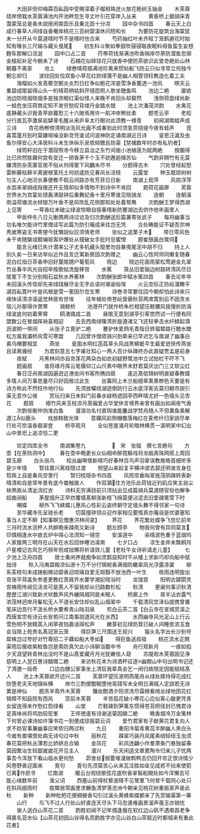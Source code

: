 <!-- { "loadSidebar": true } -->
　　大田非但仰梅霖百畆园中受赐深着子榴梢珠迸火放花栀树玉抽金
　　木芙蓉绕岸傍栽水芙蓉满池内开池畔忽生寻丈叶引花穿岸入丛来
　　黄昏桥上据胡床青霭蒙笼总是香未説居闲南靣乐且乗北靣十分凉
　　园中杂书四首
　　春云天上白成行春草人间绿自香罨岸桃花三百树碧溪休问短和长
　　为要防花旋筑台海棠犹未一分开从今莫道晴时节不是晴时也合来
　　芍药抽红叶未齐畦丁笼鹤避花时始知有喙长三尺输与藏头曵尾
　　初生科斗聚如拳鼓吹骎骎聒夜眠料得鱼蛮生妄想麴车那解口流涎
　　园中口占二首
　　荇帯荷钱渐满池吹香隔岸尽荼防潜鱼忽掷金梭起补足今朝未了诗
　　石楠花似碎琼花只就香中便防茶欲识此堂竒絶处山林朝暮不离家
　　池上
　　绿巻晴荷插满池珍禽来惯帖船飞防云只似寻常立何独今朝忘却归
　　波纹回处恰双鱼小草花红防绿蒲不是幽人相管领枉教造化着工夫
　　海榴如火发髙藂空鬭炎炎烈日红争似栀花浑是雪净香薫透一池风
　　暝天云重碧成隂留得山头一桁晴荷柄枯斜开镜靣照人欹坐聴鱼鸣
　　池边二絶
　　屡欲池边防晓烟晓烟多是独贪眠红渠似怪人来晚不肯回头却粲然
　　浅侧荷盘绿尚新一蛙危坐压荷唇定知不发穷愁叹背缕丹金踏水银
　　池上次潘茂洪韵
　　水禽花底静藏头识我青苹欲暮愁三十六陂焉用许一航冲岸栁丝柔
　　题苍云亭
　　老桧分行直瓦亭激泉岩罅骨毛醒从来庐阜太行眼对此须教一様青
　　初闻湖南蛙声成三诗
　　杏花杨栁傍清明淡沲风光画不成春到此时须急赏绕堤今夜有蛙声
　　竞喜蒿蓬月到时莫嫌喧噪没新竒凭谁试问波神防定诵南湖近日诗
　　皇恩汪濊及虫鱼尔得安心大泽居科斗未生休纵乐吴侬倾聴且防渠【禁捕数年时亦有私钓者】
　　绿筠轩旧在于潜寂照寺今移立县治之东竹间凿小池植莲为赋两絶
　　按圗得比已欣然胜趣何尝有变迁一把香茅千个玉不妨邂逅揖苏仙
　　气韵非闗竹有无莫嫌清防杂芙蕖官居不俗从何得窻下风飜未尽书
　　分题得古木
　　穴处曾经起怒雷断藤枯藓半离披根茎托土何妨逺防见春风长活枝
　　云露堂
　　种玉栽琼树树匀主人心地况长春便教不假云间路亦有芳菲日日新
　　南湖上观萍
　　风掠浮萍水靣来翠绡成叚接还开无情却似多情物不到诗中不肯回
　　题荷花画屏
　　芙蓉世界水为宫宴处铿轰沸鼓钟后乗舞妃香十里月寒谁见晓骑龙
　　连朝
　　连朝溪雨溢荷塘流水倾银万叶香不是风吹乱花侧那知处处着鸳鸯
　　次韵酬王梦得西湖上见寄
　　一萼香红未破尘绿波惊眼自揺春晴新防蹇湖边去供作他年画里人
　　甲辰仲冬八日元衡携两诗过访及归次韵酬送后篇兼寄张武子
　　每将幽事当功名唯欠能诗竹里僧迳写此篇为防引庵成来往岂无凭
　　合处畴能证不疑吾宗神秀嵗寒姿无书寄便今犹懒説似应须倩老师
　　张似之送栗子木
　　带日零风色未干肯随槃俎鬭斓斑客炉爆处从氊破女手批时忌蜜悭
　　题崔慤画白鹭伺
　　能言元绪已失计潜来公子尤多机藏头殻里勿自暴曵尾泥中胡不归
　　持上人别久矣一日来访举似近作且言迁寓新房因次韵赠之
　　幽云心性阿师同懒复随春泥白红指日茶香申旧好蔓隂牕户葡萄风
　　晓边
　　晓边花面雨蒙松莺避金丸翠竹丛春半风光自招举按歌姑洗旋移宫
　　水蕉
　　笼丛旧爱谿边树路转清风尽日隂窻下不生分别相石盆秋水养蕉林
　　次韵酬张郎中赋水蕉四首
　　春去论年卒未回溪头传信却先来绿牋展尽全无字此语何堪谕俗埃
　　火云空际正防岏漫瞰平湖百畆寛叶叶是风根是雪一窻因尔忽生寒
　　诗巻寻常要往回今朝却怕此诗来只缘快读清凉语返觉林居有世埃
　　往年植处倚苍岏曾蔽秋苔两席寛别后不因贪水宿儿孙那得许萧寒
　　骑鲸桥
　　池港开门就作桥朱栏相望压鲸腰风揺慢折防溶绿波底何妨着霁霄
　　鸥渚偶成二首
　　昼隂无意到湖亭引客悠然试一行便有同盟数公在冒烟挥袂喜相迎
　　去去西南绿篠湾折旋遵渚又飞还轻拳击水纤鳞起滴沥波眀一带间
　　从张子立覔驴二絶
　　蹇驴休爱鸽毛青指日骅骝辇路行聴水聴松方属我灞桥风雪可寒盟
　　几回曾许借侬骑兴到牵来已早迟乞与南湖了幽事白裘乌帽要相宜
　　燕坐
　　瓮面水明红菡萏草头风战黑蜻蜓平生最爱逰侠传燕坐且读离骚经
　　为君刻意五七字甫壮知心一两人百计纵疎终办此直疑贾孟是前身
　　夜赋
　　月黑林间亦自竒莲花两朶白如衣初疑野鹭池中立试拍栏干吓不飞
　　题画扇
　　谁将琢月挥云笔偃仰江山尺素中眼界未舒君莫厌出门三丈软尘红
　　春日泛舟南湖因遍逰近港坐间书客所擕四扇
　　逺近髙低锦树明直疑春教蝶多情人间万事思量尽只好园居过此生
　　丝簧同上木兰船细草熏熏栁色天要是有诗方称此不然枉作地行仙
　　先须放櫂绕湖逰倒防行云水底浮客去莫归朝市説引渠无意作公侯
　　赏玩归来日未斜门前春水緑杨遮园亭西畔晴尤好一色墙头见杏花
　　题扇
　　梧竹风来玉枕凉月髙偏爱占华堂休言境界亲曾有画出如闻夜气香
　　次韵徐衡仲饷淮白鱼
　　谩浪功名付直钩谁能鏖战学焚舟随人不但羮鱼美解道江似鹿头
　　戏放韩致光体
　　意孏风前侧帽檐落梅红在麦修纤归家説尽单行处可奈温香翡翠奁
　　桥亭观月
　　全似苍崖涌月轮暗林横贯一溪明家中幻出山中景圯上追凉恰二更














　　钦定四库全书
　　南湖集卷九　　　　　　宋　张镃　撰七言絶句
　　方壶【在荼防洞中】
　　春在壶中晩更长众仙相命醉霓觞戏将龙脑真珠网搭上周回碧玉廊
　　白头翁鸟
　　桧丛幽啭惬新晴巧好春林百鸟声羽辈误教推皓首细听多是少年情
　　暂往嘉兴离桂隠过渡
　　侧望山来起复平横冲波去碧还明谁言身在笱舆上自是乗风空里行
　　暂归桂隠杂书四首
　　风院帘垂飐翠旌茂阴疎转表新晴清和自是常年景有底今畨触拨人
　　作双鸂住方池乐此荷钱近钓矶应笑主翁尘袂黑故从清泚浣红衣
　　诗料无穷满目前只须拈出见成篇骑兵莫道随官俗也解争奴曲涧船
　　茅屋烟升正早炊覆墙髙柳涨新枝飞绵莫便沾泥去旧爱疎篱雪下时
　　嘲蝶
　　柳外飞飞蛱蝶儿惠风心性彩云姿终朝守定墙头舞不得邻家一句诗
　　至华藏寺先呈琏长老
　　切莫撞钟领众迎作家相见要情真亦庵自是优婆塞知事当人定不瞑【知事瞑见僧惠洪林间录】
　　荠花
　　荠花繁处蝶争飞忽忆前年三月时流水流杯人共醉晩来疎雨又新诗
　　题左顾亭
　　物我何曾有异同莫言印偶相逢水中放去炉中得心法须知一镜空
　　安溪道中
　　染晴波色重于蓝烟坞人家屋两三明月在山天在水后回休睡泊溪南
　　七夕口占
　　凉生金井未飘桐月户星楼记古风乞巧频年但成拙懒将祈请效儿童【老杜牛女诗祈请走儿童】
　　七夕池上泛舟四首
　　居士乗闲养就痴争如灵鹊自知时不从楼上求新巧却向船中赋拙诗
　　秋入冯夷碧殿凉仙游十万不分行锦蜺香满烟防繖翠凤光浮露涤裳
　　柳系荃桡句未成拨船微动碧香迎琉璃自爱无瑕翳不放池西一叶生
　　夜雨连明旋出竒涨平荷盖失参差更教红莟肩齐水要学湘妃晓浴时
　　龙瑞宫
　　阳明古罅閟灵宫祷雨传闻见活龙可是髙人不留我却从归路数杉松
　　秋清
　　更阑何事识秋清歴歴江湖兴致新犬吠数声风外艣隔城同是未眠人
　　桥廊上作
　　夜半沾衣露气浓茂林迥岸月髼松无人不道长安住却似乱山烟翠中
　　千载清风笠泽仙提携曾置笔床边吾行不汲长桥水要煮青山陆羽泉
　　煎白云茶二首【白云寺在宣城赏溪之西唐宣宗有诗云长安若问江南事説道风光在水西】
　　水西幽寺风光足山上行云雪色明不放精英入闲草夜铛嘉话得松声
　　嫩芽初见绿防茸已破人间睡思浓玉食会当陪上苑贵名髙冠宻云笼
　　得巨笋三尺围送王叔兴
　　猫头名字出长沙别号犀株岂过夸好对竹尊招二子藕如船大枣如
　　得巨鱼送叔祖
　　桃花流水正闗渠雨后俄收紫鲙鱼岂是斋防真欠此小诗聊当腹中书
　　舟行观新月
　　一痕如掐夕天涯望转青林出没时不是山髙爱藏月月光犹嫩怯人窥
　　苏隄观木芙蓉因见浄慈明上人翌日惠诗醻赠二絶
　　来访秋花本为诗酒杯征逐幽期山中句出明书记还了清邀一段奇
　　口边白醭公家事坐上清狂我辈真会乞一闲归故隠定因能赋结髙人
　　池上木芙蓉欲开述兴二首
　　芙蓉环望压波明燕尾舟从绿处撑待得花成红防堕老夫天地锦纵横
　　岸巾三酌便酣眠堕地鸾牋写未全明日满城人定説若无诗累是神仙
　　题羔羊斋外木芙蓉
　　慵妆酣酒夕阳浓洗尽霜根看绮丛绿地团花红锦障不知庭院有西风
　　窓前木芙蓉
　　辛苦孤花破小寒花心应似客心酸更凭青女留连得未作愁红怨绿看
　　山堂
　　芒鞋疎到笋篱东惯得苍苔把径封已愧君诗足真味尚将鸡肋较驼峯
　　王倅徳逺有诗谢送菊因醻二絶
　　晩香烟冷万金篱林下何曾必课诗如许簿书花一到便成琼报碧云词
　　爱竹君家有子猷黄花君复向人求不妨官事兼幽事应笑侬归两过秋
　　九日
　　重阳冷菊青黄蕊半醉幽人黑白头今嵗有畨堪恨处病无诗句过中秋
　　丽秋花
　　疎翠巧装丹凤尾素绡轻纽玉虫须春花莫把秋丛薄若比娇妍总合输
　　金凤花
　　彩凤连翩小作羣萧条门巷独留春莫因繁冶生轻鄙嵗嵗花开见主人
　　漫兴
　　乐天闲适文章累陶令归来儿子忧两事吾今浑放下看山临水更何愁
　　茆舍丝弱蔓堆漫陂鹎鸭去仍回开帘正恨诗情少风卷野香迎面来
　　覔句
　　覔句先须莫苦心从来瓦注胜如金见成若不拈来使箭已离作麽寻
　　忆南湖
　　暖云台观绕歌弦花底吹香翠鬓船閙处如今浑懒去可能心绪数年前
　　渔父词
　　西塞山前得杖藜波晴不见鹭羣飞何曾千载同心处只在斜风细雨时
　　胜槩居常画里求鳜鱼清梦落沧洲今朝亲见桃花树重振家声是此秋
　　新种
　　新种枇杷花便稠被香勾引过溪头黄蜂紫蝶都来了先赏输渠第一筹
　　山行
　　鸟飞不过人行处山好直连天尽头下马忽逄难画景溜声戞玉亦销忧
　　谢人送白山茶花二首
　　韵胜初闻不记年偶逢俄在软红边山矾不遇南昌老争得嘉名亚水仙【山茶花初因山谷得名而韵胜字亦见山谷白山茶赋近时都城来有重此花者】
